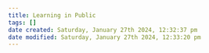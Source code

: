 ```yaml
---
title: Learning in Public
tags: []
date created: Saturday, January 27th 2024, 12:32:37 pm
date modified: Saturday, January 27th 2024, 12:33:20 pm
---
```

